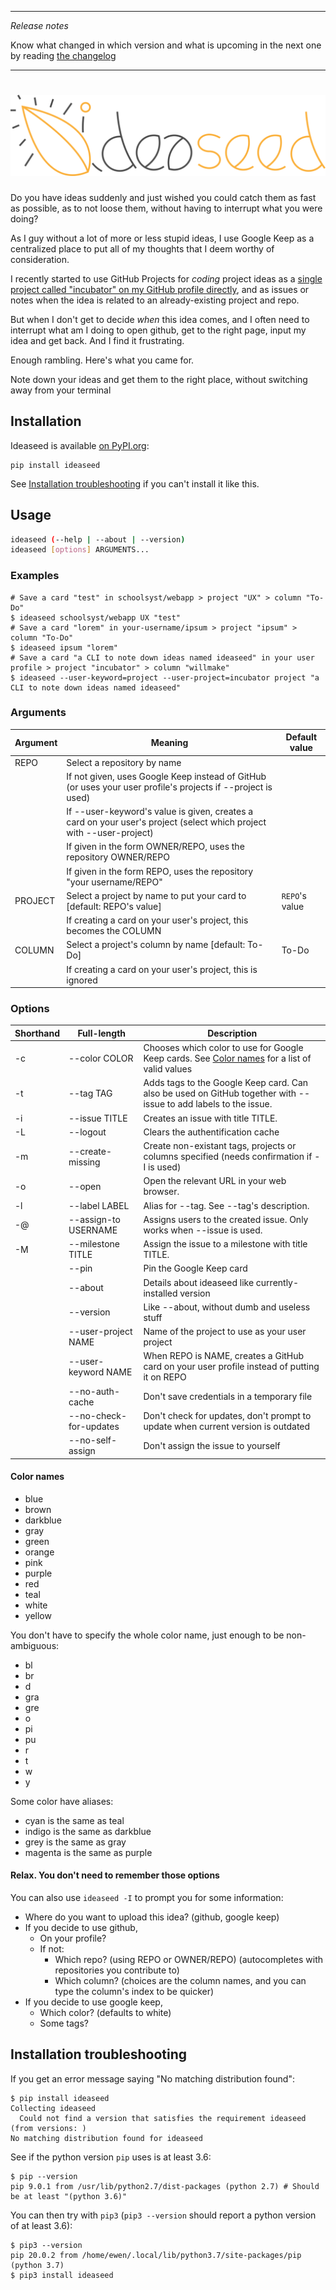 * * *

_Release notes_

Know what changed in which version and what is upcoming in the next one by reading [the changelog](https://github.com/ewen-lbh/ideaseed/tree/master/CHANGELOG.md)

* * *

# ![ideaseed](visual-identity/ideaseed-logomark-color-transparent.svg)

Do you have ideas suddenly and just wished you could catch them as fast as possible, as to not loose them, without having to interrupt what you were doing?

As I guy without a lot of more or less stupid ideas, I use Google Keep as a centralized place to put all of my thoughts that I deem worthy of consideration.

I recently started to use GitHub Projects for _coding_ project ideas as a [single project called "incubator" on my GitHub profile directly](https://github.com/ewen-lbh?tab=projects), and as issues or notes when the idea is related to an already-existing project and repo.

But when I don't get to decide _when_ this idea comes, and I often need to interrupt what am I doing to open github, get to the right page, input my idea and get back. And I find it frustrating.

Enough rambling. Here's what you came for.

Note down your ideas and get them to the right place, without switching away from your terminal

## Installation

Ideaseed is available [on PyPI.org](https://pypi.org/project/ideaseed):

```sh-session
pip install ideaseed
```

See [Installation troubleshooting](#installation-troubleshooting) if you can't install it like this.

## Usage

```bash
ideaseed (--help | --about | --version)
ideaseed [options] ARGUMENTS...
```

### Examples

```sh-session
# Save a card "test" in schoolsyst/webapp > project "UX" > column "To-Do"
$ ideaseed schoolsyst/webapp UX "test"
# Save a card "lorem" in your-username/ipsum > project "ipsum" > column "To-Do"
$ ideaseed ipsum "lorem"
# Save a card "a CLI to note down ideas named ideaseed" in your user profile > project "incubator" > column "willmake"
$ ideaseed --user-keyword=project --user-project=incubator project "a CLI to note down ideas named ideaseed"
```

### Arguments

| Argument | Meaning                                                                                                              | Default value  |
| -------- | -------------------------------------------------------------------------------------------------------------------- | -------------- |
| REPO     | Select a repository by name                                                                                          |
|          | If not given, uses Google Keep instead of GitHub (or uses your user profile's projects if --project is used)         |
|          | If --user-keyword's value is given, creates a card on your user's project (select which project with --user-project) |
|          | If given in the form OWNER/REPO, uses the repository OWNER/REPO                                                      |
|          | If given in the form REPO, uses the repository "your username/REPO"                                                  |
| PROJECT  | Select a project by name to put your card to [default: REPO's value]                                                 | `REPO`'s value |
|          | If creating a card on your user's project, this becomes the COLUMN                                                   |
| COLUMN   | Select a project's column by name [default: To-Do]                                                                   | To-Do          |
|          | If creating a card on your user's project, this is ignored                                                           |

### Options

| Shorthand | Full-length            | Description                                                                                                     |
| --------- | ---------------------- | --------------------------------------------------------------------------------------------------------------- |
| -c        | --color COLOR          | Chooses which color to use for Google Keep cards. See [Color names](#color-names) for a list of valid values    |
| -t        | --tag TAG              | Adds tags to the Google Keep card. Can also be used on GitHub together with --issue to add labels to the issue. |
| -i        | --issue TITLE          | Creates an issue with title TITLE.                                                                              |
| -L        | --logout               | Clears the authentification cache                                                                               |
| -m        | --create-missing       | Create non-existant tags, projects or columns specified (needs confirmation if -I is used)                      |
| -o        | --open                 | Open the relevant URL in your web browser.                                                                      |
| -l        | --label LABEL          | Alias for --tag. See --tag's description.                                                                       |
| -@        | --assign-to USERNAME   | Assigns users to the created issue. Only works when --issue is used.                                            |
| -M        | --milestone TITLE      | Assign the issue to a milestone with title TITLE.                                                               |
|           | --pin                  | Pin the Google Keep card                                                                                        |
|           | --about                | Details about ideaseed like currently-installed version                                                         |
|           | --version              | Like --about, without dumb and useless stuff                                                                    |
|           | --user-project NAME    | Name of the project to use as your user project                                                                 |
|           | --user-keyword NAME    | When REPO is NAME, creates a GitHub card on your user profile instead of putting it on REPO                     |
|           | --no-auth-cache        | Don't save credentials in a temporary file                                                                      |
|           | --no-check-for-updates | Don't check for updates, don't prompt to update when current version is outdated                                |
|           | --no-self-assign       | Don't assign the issue to yourself                                                                              |

#### Color names

- blue
- brown
- darkblue
- gray
- green
- orange
- pink
- purple
- red
- teal
- white
- yellow

You don't have to specify the whole color name, just enough to be non-ambiguous:

- bl
- br
- d
- gra
- gre
- o
- pi
- pu
- r
- t
- w
- y

Some color have aliases:

- cyan is the same as teal
- indigo is the same as darkblue
- grey is the same as gray
- magenta is the same as purple

#### Relax. You don't need to remember those options

You can also use `ideaseed -I` to prompt you for some information:

- Where do you want to upload this idea? (github, google keep)
- If you decide to use github,
  - On your profile?
  - If not:
    - Which repo? (using REPO or OWNER/REPO) (autocompletes with repositories you contribute to)
    - Which column? (choices are the column names, and you can type the column's index to be quicker)
- If you decide to use google keep,
  - Which color? (defaults to white)
  - Some tags?

## Installation troubleshooting

If you get an error message saying "No matching distribution found":

```sh-session
$ pip install ideaseed
Collecting ideaseed
  Could not find a version that satisfies the requirement ideaseed (from versions: )
No matching distribution found for ideaseed
```

See if the python version `pip` uses is at least 3.6:

```sh-session
$ pip --version
pip 9.0.1 from /usr/lib/python2.7/dist-packages (python 2.7) # Should be at least "(python 3.6)"
```

You can then try with `pip3` (`pip3 --version` should report a python version of at least 3.6):

```sh-session
$ pip3 --version
pip 20.0.2 from /home/ewen/.local/lib/python3.7/site-packages/pip (python 3.7)
$ pip3 install ideaseed
```
